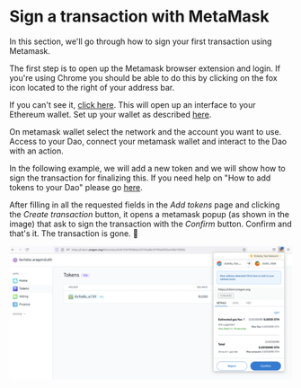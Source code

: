 # Sign a transaction with MetaMask

In this section, we'll go through how to sign your first transaction using Metamask.

The first step is to open up the Metamask browser extension and login. If you're using Chrome you should be able to do this by clicking on the fox icon located to the right of your address bar.

If you can't see it, [click here](https://chrome.google.com/webstore/search/metamask). This will open up an interface to your Ethereum wallet. Set up your wallet as described [here](./).

On metamask wallet select the network and the account you want to use. Access to your Dao, connect your metamask wallet and interact to the Dao with an action.&#x20;

In the following example, we will add a new token and we will show how to sign the transaction for finalizing this. If you need help on "How to add tokens to your Dao" please go [here](../aragon-client/explore-template-dao/what-are-apps/token-app.md).&#x20;

After filling in all the requested fields in the _Add tokens_ page and clicking the _Create transaction_ button, it opens a metamask popup (as shown in the image) that ask to sign the transaction with the _Confirm_ button. Confirm and that's it. The transaction is gone. :tada:

![Sign a metamask transaction.](<../../../.gitbook/assets/Schermata 2022-02-01 alle 10.20.33.png>)



